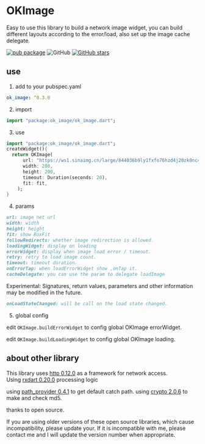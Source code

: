 # OKImage

Easy to use this library to build a network image widget, you can build different layouts according to the error/load, also set up the image cache delegate.

[![pub package](https://img.shields.io/pub/v/ok_image.svg)](https://pub.dartlang.org/packages/ok_image)
![GitHub](https://img.shields.io/github/license/OpenFlutter/flutter_ok_image.svg)
[![GitHub stars](https://img.shields.io/github/stars/OpenFlutter/flutter_ok_image.svg?style=social&label=Stars)](https://github.com/OpenFlutter/flutter_ok_image)

## use

1. add to your pubspec.yaml

```yaml
ok_image: ^0.3.0
```

2. import

```dart
import "package:ok_image/ok_image.dart";
```

3. use

```dart
import "package:ok_image/ok_image.dart";
createWidget(){
  return OKImage(
      url: "https://ws1.sinaimg.cn/large/844036b9ly1fxfo76hzd4j20zk0nc48i.jpg",
      width: 200,
      height: 200,
      timeout: Duration(seconds: 20),
      fit: fit,
    );
}
```

4. params

```markdown
url: image net url
width: width
height: height
fit: show BoxFit
followRedirects: whether image redirection is allowed.
loadingWidget: display on loading
errorWidget: display when image load error / timeout.
retry: retry to load image count.
timeout: timeout duration.
onErrorTap: when loadErrorWidget show ,onTap it.
cacheDelegate: you can use the param to delegate loadImage
```

Experimental: Signatures, return values, parameters and other information may be modified in the future.

```md
onLoadStateChanged: will be call on the load state changed.
```

5. global config

edit `OKImage.buildErrorWidget` to config global OKImage errorWidget.

edit `OKImage.buildLoadingWidget` to config global OKImage loading.

## about other library

This library uses [http 0.12.0](https://pub.dartlang.org/packages/http) as a framework for network access.  
Using [rxdart 0.20.0](https://pub.dartlang.org/packages/rxdart) processing logic

using [path_provider 0.4.1](https://pub.dartlang.org/packages/path_provider) to get default catch path.
using [crypto 2.0.6](https://pub.dartlang.org/packages/crypto) to make and check md5.

thanks to open source.

If you are using older versions of these open source libraries, which cause incompatibility, please update your.
If it is incompatible with me, please contact me and I will update the version number when appropriate.
